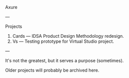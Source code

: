 Axure

—

Projects

1. Cards — IDSA Product Design Methodology redesign.
2. Vs — Testing prototype for Virtual Studio project.

—

It's not the greatest, but it serves a purpose (sometimes).

Older projects will probably be archived here.
